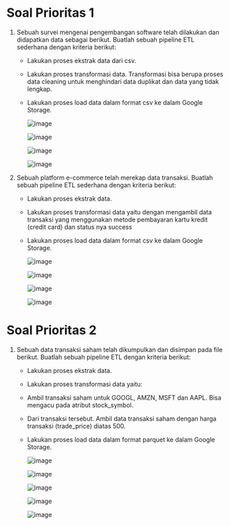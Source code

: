 # Soal Prioritas 1

1. Sebuah survei mengenai pengembangan software telah dilakukan dan didapatkan data sebagai berikut. Buatlah sebuah pipeline ETL sederhana dengan kriteria berikut:

    - Lakukan proses ekstrak data dari csv.
    - Lakukan proses transformasi data. Transformasi bisa berupa proses data cleaning untuk menghindari data duplikat dan data yang tidak lengkap.
    - Lakukan proses load data dalam format csv ke dalam Google Storage.

      ![image](https://github.com/putridia/de_putri-dia-lestari/assets/120665019/c5e268d4-3cfc-42e9-ac3c-2f6389d923a8)

      ![image](https://github.com/putridia/de_putri-dia-lestari/assets/120665019/4d0e0d21-c3c2-4350-bb38-0aead4664b62)

      ![image](https://github.com/putridia/de_putri-dia-lestari/assets/120665019/5a326da2-457b-4fc7-bf53-05a0a3b866a0)

      ![image](https://github.com/putridia/de_putri-dia-lestari/assets/120665019/c637e173-6e0d-4779-9eb6-702a5057f1d2)


2. Sebuah platform e-commerce telah merekap data transaksi. Buatlah sebuah pipeline ETL sederhana dengan kriteria berikut:

    - Lakukan proses ekstrak data.
    - Lakukan proses transformasi data yaitu dengan mengambil data transaksi yang menggunakan metode pembayaran kartu kredit (credit card) dan status nya success
    - Lakukan proses load data dalam format csv ke dalam Google Storage.

      ![image](https://github.com/putridia/de_putri-dia-lestari/assets/120665019/889c1782-ca20-4e85-b0b2-be015a7e6ae4)

      ![image](https://github.com/putridia/de_putri-dia-lestari/assets/120665019/19d84cc2-a632-40f4-a02d-2a51dd865a84)

      ![image](https://github.com/putridia/de_putri-dia-lestari/assets/120665019/d74d3aa2-8061-416b-b09b-4b2a4302b04b)

      ![image](https://github.com/putridia/de_putri-dia-lestari/assets/120665019/4d34b68d-30c8-414f-ba71-da58b42f7acc)

# Soal Prioritas 2

1. Sebuah data transaksi saham telah dikumpulkan dan disimpan pada file berikut. Buatlah sebuah pipeline ETL dengan kriteria berikut:

    - Lakukan proses ekstrak data.
    - Lakukan proses transformasi data yaitu:
    - Ambil transaksi saham untuk GOOGL, AMZN, MSFT dan AAPL. Bisa mengacu pada atribut stock_symbol.
    - Dari transaksi tersebut. Ambil data transaksi saham dengan harga transaksi (trade_price) diatas 500.
    - Lakukan proses load data dalam format parquet ke dalam Google Storage.

      ![image](https://github.com/putridia/de_putri-dia-lestari/assets/120665019/6d9b25ab-eac6-4700-9299-bfa31e6769dd)

      ![image](https://github.com/putridia/de_putri-dia-lestari/assets/120665019/cc03027d-ef6e-458c-9cb9-a7d48ed8f439)

      ![image](https://github.com/putridia/de_putri-dia-lestari/assets/120665019/2f76555b-3e4c-4304-acd9-f24ca75bd589)

      ![image](https://github.com/putridia/de_putri-dia-lestari/assets/120665019/c7988b0b-7db0-41ec-b1ff-d23da77f700f)

      ![image](https://github.com/putridia/de_putri-dia-lestari/assets/120665019/0cba47a8-a7e0-441a-97a8-f02a71465df3)
